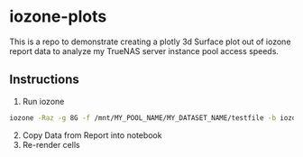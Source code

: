 # iozone-plots

This is a repo to demonstrate creating a plotly 3d Surface plot out of iozone report data to analyze
my TrueNAS server instance pool access speeds.

## Instructions
1. Run iozone
```bash
iozone -Raz -g 8G -f /mnt/MY_POOL_NAME/MY_DATASET_NAME/testfile -b iozone-MY-NAS-LOCAL-size-8g.xls
```
2. Copy Data from Report into notebook
3. Re-render cells

